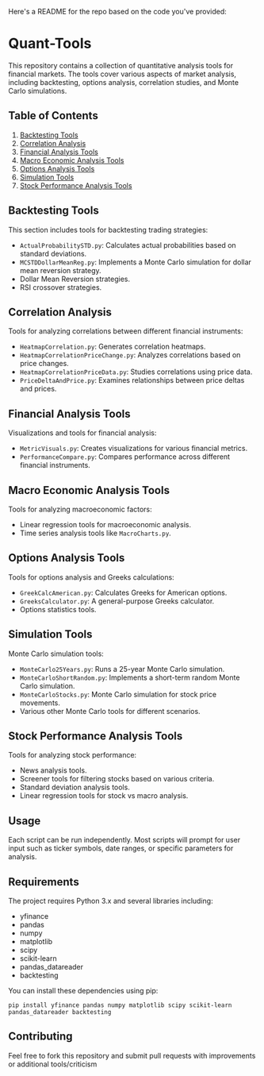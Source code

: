 Here's a README for the repo based on the code you've provided:

# Quant-Tools

This repository contains a collection of quantitative analysis tools for financial markets. The tools cover various aspects of market analysis, including backtesting, options analysis, correlation studies, and Monte Carlo simulations.

## Table of Contents

1. [Backtesting Tools](#backtesting-tools)
2. [Correlation Analysis](#correlation-analysis)
3. [Financial Analysis Tools](#financial-analysis-tools)
4. [Macro Economic Analysis Tools](#macro-economic-analysis-tools)
5. [Options Analysis Tools](#options-analysis-tools)
6. [Simulation Tools](#simulation-tools)
7. [Stock Performance Analysis Tools](#stock-performance-analysis-tools)

## Backtesting Tools

This section includes tools for backtesting trading strategies:

- `ActualProbabilitySTD.py`: Calculates actual probabilities based on standard deviations.
- `MCSTDDollarMeanReg.py`: Implements a Monte Carlo simulation for dollar mean reversion strategy.
- Dollar Mean Reversion strategies.
- RSI crossover strategies.

## Correlation Analysis

Tools for analyzing correlations between different financial instruments:

- `HeatmapCorrelation.py`: Generates correlation heatmaps.
- `HeatmapCorrelationPriceChange.py`: Analyzes correlations based on price changes.
- `HeatmapCorrelationPriceData.py`: Studies correlations using price data.
- `PriceDeltaAndPrice.py`: Examines relationships between price deltas and prices.

## Financial Analysis Tools

Visualizations and tools for financial analysis:

- `MetricVisuals.py`: Creates visualizations for various financial metrics.
- `PerformanceCompare.py`: Compares performance across different financial instruments.

## Macro Economic Analysis Tools

Tools for analyzing macroeconomic factors:

- Linear regression tools for macroeconomic analysis.
- Time series analysis tools like `MacroCharts.py`.

## Options Analysis Tools

Tools for options analysis and Greeks calculations:

- `GreekCalcAmerican.py`: Calculates Greeks for American options.
- `GreeksCalculator.py`: A general-purpose Greeks calculator.
- Options statistics tools.

## Simulation Tools

Monte Carlo simulation tools:

- `MonteCarlo25Years.py`: Runs a 25-year Monte Carlo simulation.
- `MonteCarloShortRandom.py`: Implements a short-term random Monte Carlo simulation.
- `MonteCarloStocks.py`: Monte Carlo simulation for stock price movements.
- Various other Monte Carlo tools for different scenarios.

## Stock Performance Analysis Tools

Tools for analyzing stock performance:

- News analysis tools.
- Screener tools for filtering stocks based on various criteria.
- Standard deviation analysis tools.
- Linear regression tools for stock vs macro analysis.

## Usage

Each script can be run independently. Most scripts will prompt for user input such as ticker symbols, date ranges, or specific parameters for analysis.

## Requirements

The project requires Python 3.x and several libraries including:

- yfinance
- pandas
- numpy
- matplotlib
- scipy
- scikit-learn
- pandas_datareader
- backtesting

You can install these dependencies using pip:

```
pip install yfinance pandas numpy matplotlib scipy scikit-learn pandas_datareader backtesting
```

## Contributing

Feel free to fork this repository and submit pull requests with improvements or additional tools/criticism
